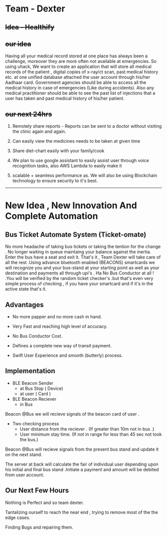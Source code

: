 # Team - Dexter
## ~~Idea - Healthify~~

## ~~our idea~~

Having all your medical record stored at one place has always been a challenge, moreover they are more often not available at emergencies. So using uhack, We want to create an application that will store all medical records of the patient , digital copies of x-ray/ct scan, past medical history etc. at one unified database attached the user account through his/her Aadhaar card. Government agencies should be able to access all the medical history in case of emergencies (Like during accidents). Also any medical practitioner should be able to see the past list of injections that a user has taken and past medical history of his/her patient.


## ~~our next 24hrs~~

1. Remotely share reports - Reports can be sent to a doctor without visiting the clinic again and again.

2. Can easily view the medicines needs to be taken at given time

3. Share diet-chart easily with your family/cook

4. We plan to use google assistant to easily assist user through voice recognition tasks, also AWS Lambda to easily make it 

5. scalable + seamless performance as. We will also be using Blockchain technology to ensure security to it's best.

<hr/>

# New Idea , New Innovation And Complete Automation

## Bus Ticket Automate System (Ticket-omate)

No more headache of taking bus tickets  or taking the tention for the change . No longer waiting in queue maintaing your
balance against the inertia. Enter the bus have a seat and exit it. That's it  , Team Dexter will take care of all the 
rest .Using advance bluetooth enabled (BEACONS) smartcards we will recognize you and your bus-stand at your starting 
point as well as your destination and payments all through upi's . Ha  No Bus Conductor at all ! .You will  be 
verified  by  the random ticket checker's .but that's even very simple process of checking  , if you have
your smartcard and if it's in the active state that's it.

## Advantages

* No more papper and no more cash in hand.

* Very Fast and reaching high level of accuracy.

* No Bus Conductor Cost.

* Defines a complete new way of transit payment.

* Swift User Experience and smooth (butterly) process.

## Implementation
* BLE Beacon Sender 
   * at Bus Stop ( Device)
   * at user ( Card )
* BLE Beacon Reciever
   * in Bus

Beacon @Bus we will recieve signals of the beacon card of user . 

* Two checking process
    * User distance from the reciever . (If greater than 10m not in bus .)
    * User minimum stay time. (If not in range for less than  45 sec not took the bus.)
   
Beacon @Bus will recieve signals from the present bus stand and update it on the next stand.

The server at back will calculate the fair of individual user depending upon his initial and final bus stand .Initiate a payment
and amount will be debited from user account.

## Our Next Few Hours

  Nothing is Perfect and so team dexter.

  Tantalizing ourself to reach the near end , trying to remove most of the the edge cases.
  
  Finding Bugs and repairing them.
  
